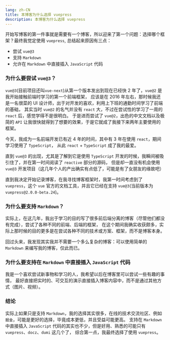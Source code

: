 ```yaml
---
lang: zh-CN
title: 本博客为什么选择 vuepress
description: 本博客为什么选择 vuepress
---
```


开始写博客的第一件事就是需要有一个博客，所以迎来了第一个问题：选择哪个框架？最终我觉定使用 `vuepress`, 总结起来原因有三点：

- 尝试 `vue@3`
- 支持 `Markdown`
- 允许在 `Markdown` 中直接插入 `JavaScript` 代码

<!-- more -->

### 为什么要尝试 `vue@3`？

`vue@3`(目前项目还叫`vue-next`)从第一个版本发出到现在已经快 2 年了，`vue@2` 是我开始接触前端时学习的第一个前端框架，
应该是在 2016 年左右，那时候我还是一名很菜的 UI 设计师，出于对开发的喜欢，利用上下班的通勤时间学习了前端的基础，
其实当时 `vue@2` 的名气并没有 `react` 大，不过在尝试性的学习了一周的 `react` 后，感觉学得不是很明白。
于是进而尝试了 `vue@2`，出色的中文文档以及极简的 `API` 让我很快就得到了想要的效果，于是它就成了我接下来两年主要使用的框架。

今天，我成为一名前端开发已有近 4 年的时间，其中有 3 年在使用 `react`，期间学习使用了 `TypeScript`，
从此 `react` + `TypeScript` 成了我的最爱。

直到 `vue@3` 的出现，尤其是了解到它是使用 `TypeScript` 开发的时候，我瞬间被吸引住了，并在第一时间阅读了 `reactive` 部分的源码，
但是却一直没有机会使用 `vue@3` 开发项目（这几年个人的产出确实有点低了，可能是有了女朋友的缘故吧）

直到我决定开始记录博客，在我寻找博客框架时，我第一时间考虑到了 `vuepress`，这个 `vue` 官方的文档工具，并且它已经在支持 `vue@3`(当前版本为 `vuepress@2.0.0-beta.24`)。

### 为什么要支持 `Markdown`？

实际上，在这几年，我出于学习的目的写了很多前后端分离的博客（尽管他们都没有完成），尝试了各种不同的前端、后端的框架，
在这个期间我确实收获颇多，实际上那时候的目的更多是在尝试各种不同的技术或方案、框架，而不是博客本身。

回过头来，我发现其实我并不需要一个多么复杂的博客：可以使用简单的 `Markdown` 来编写我的博客，仅此而已。

### 为什么要支持在 `Markdown` 中直接插入 `JavaScript` 代码

我是一个喜欢尝试新事物和学习的人，我希望以后在博客里可以尝试一些有趣的事情，
最好直接把实时的、可交互的演示直接插入博客内容中，而不是通过其他方式（图片、视频）。

### 结论

实际上如果只是支持 `Markdown`，我的选择其实很多，在线的技术交流社区、例如 `掘金`，可能是更好的选择，毕竟成本更低，并且受益可能更高。
支持在 `Markdown` 中直接插入 `JavaScript` 代码的其实也不少，但是好用、熟悉的可能只有 `vuepress`、`docz`、`dumi` 这几个了，
综合第一点，我最终选择了使用 `vuepress`。
